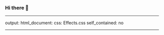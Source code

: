 ### Hi there 👋

---
output: 
  html_document:
     css: Effects.css
     self_contained: no
     
---
<div class="wrap-image">
  <img src="https://avatars.githubusercontent.com/u/43869232?v=4" alt="">
</div>

<!--
**Shuzhengz/Shuzhengz** is a ✨ _special_ ✨ repository because its `README.md` (this file) appears on your GitHub profile.

Here are some ideas to get you started:

- 🔭 I’m currently working on ...
- 🌱 I’m currently learning ...
- 👯 I’m looking to collaborate on ...
- 🤔 I’m looking for help with ...
- 💬 Ask me about ...
- 📫 How to reach me: ...
- 😄 Pronouns: ...
- ⚡ Fun fact: ...
-->
